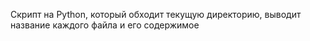 Cкрипт на Python, который обходит текущую директорию, выводит название каждого файла и его содержимое